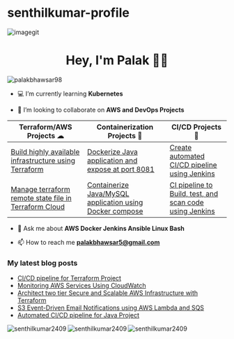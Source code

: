 # senthilkumar-profile

![imagegit](https://user-images.githubusercontent.com/69889600/193552218-0ebf9961-fe69-45bd-98bc-c29771758f59.png)

<h1 align="center">Hey, I'm Palak 👩‍💻</h1>

<p align="left"> <img src="https://komarev.com/ghpvc/?username=palakbhawsar98&label=Profile%20views&color=0e75b6&style=flat" alt="palakbhawsar98" /> </p>

- 💻 I’m currently learning **Kubernetes**

- 🤩 I’m looking to collaborate on **AWS and DevOps Projects**

| Terraform/AWS Projects ☁    | Containerization Projects 🦈    | CI/CD Projects  🔗  |
| -------------              | -------------                 | --------          |
| [Build highly available infrastructure using Terraform](https://github.com/palakbhawsar98/Terraform-Build-highly-available-infrastructure)| [Dockerize Java application and expose at port 8081](https://github.com/palakbhawsar98/DevOps-CI-CD/blob/main/Dockerfile) | [Create automated CI/CD pipeline using Jenkins ](https://github.com/palakbhawsar98/DevOps-CI-CD)           |
| [Manage terraform remote state file in Terraform Cloud](https://github.com/palakbhawsar98/Terraform-remote-state-file-using-terraform-cloud/tree/main) | [Containerize Java/MySQL application using Docker compose](https://github.com/palakbhawsar98/OnlineFitnessAndNutrition/blob/main/docker-compose.yml)                         | [CI pipeline to Build, test, and scan code using Jenkins](https://github.com/palakbhawsar98/Jenkins-Notes/blob/main/CI-using-SonarQube-Checksum-Nexus/Jenkinsfile)           |

- 💬 Ask me about **AWS Docker Jenkins Ansible Linux Bash**

- 📫 How to reach me **palakbhawsar5@gmail.com**


### My latest blog posts
<!-- BLOG-POST-LIST:START -->
- [CI/CD pipeline for Terraform Project](https://palak-bhawsar.hashnode.dev/cicd-pipeline-for-terraform-project)
- [Monitoring AWS Services Using CloudWatch](https://palak-bhawsar.hashnode.dev/monitoring-aws-services-using-cloudwatch)
- [Architect two tier Secure and Scalable AWS Infrastructure with Terraform](https://palak-bhawsar.hashnode.dev/architect-two-tier-secure-and-scalable-aws-infrastructure-with-terraform)
- [S3 Event-Driven Email Notifications using AWS Lambda and SQS](https://palak-bhawsar.hashnode.dev/s3-event-driven-email-notifications-using-aws-lambda-and-sqs)
- [Automated CI/CD pipeline for Java Project](https://palak-bhawsar.hashnode.dev/automated-cicd-pipeline-for-java-project)
<!-- BLOG-POST-LIST:END -->

<!-- [![Senthilkumar's GitHub stats](https://github-readme-stats.vercel.app/api?username=senthilkumar2409)](https://github.com/senthilkumar2409/github-readme-stats) -->

<p><img align="left" src="https://github-readme-stats.vercel.app/api?username=senthilkumar2409&show_icons=true&locale=en&layout=compact" alt="senthilkumar2409" /></p>

<p><img align="left" src="https://github-readme-stats.vercel.app/api/top-langs?username=senthilkumar2409&show_icons=true&locale=en&layout=compact" alt="senthilkumar2409" /></p>

<p><img align="center" src="https://github-readme-streak-stats.herokuapp.com/?user=senthilkumar2409&" alt="senthilkumar2409" /></p>
